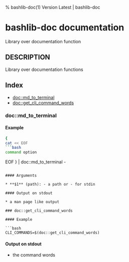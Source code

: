% bashlib-doc(1) Version Latest | bashlib-doc
# bashlib-doc documentation

Library over documentation function

## DESCRIPTION

Library over documentation functions

## Index

* [doc::md_to_terminal](#docmd_to_terminal)
* [doc::get_cli_command_words](#docget_cli_command_words)

### doc::md_to_terminal

#### Example

```bash
{
cat << EOF
```bash
command option
```
EOF
} | doc::md_to_terminal -
```

#### Arguments

* **$1** (path): - a path or - for stdin

#### Output on stdout

* a man page like output

### doc::get_cli_command_words

#### Example

```bash
CLI_COMMANDS=$(doc::get_cli_command_words)
```

#### Output on stdout

* the command words


